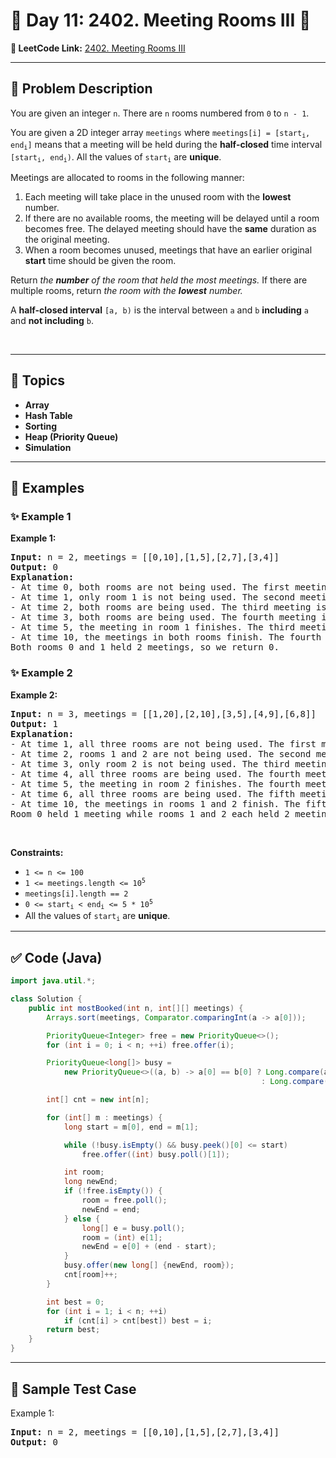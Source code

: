 # 📌 Day 11: 2402. Meeting Rooms III 🎯

**🔗 LeetCode Link:** [2402. Meeting Rooms III](https://leetcode.com/problems/meeting-rooms-iii/)

---

## 🧩 Problem Description

<p>You are given an integer <code>n</code>. There are <code>n</code> rooms numbered from <code>0</code> to <code>n - 1</code>.</p>

<p>You are given a 2D integer array <code>meetings</code> where <code>meetings[i] = [start<sub>i</sub>, end<sub>i</sub>]</code> means that a meeting will be held during the <strong>half-closed</strong> time interval <code>[start<sub>i</sub>, end<sub>i</sub>)</code>. All the values of <code>start<sub>i</sub></code> are <strong>unique</strong>.</p>

<p>Meetings are allocated to rooms in the following manner:</p>

<ol>
	<li>Each meeting will take place in the unused room with the <strong>lowest</strong> number.</li>
	<li>If there are no available rooms, the meeting will be delayed until a room becomes free. The delayed meeting should have the <strong>same</strong> duration as the original meeting.</li>
	<li>When a room becomes unused, meetings that have an earlier original <strong>start</strong> time should be given the room.</li>
</ol>

<p>Return<em> the <strong>number</strong> of the room that held the most meetings. </em>If there are multiple rooms, return<em> the room with the <strong>lowest</strong> number.</em></p>

<p>A <strong>half-closed interval</strong> <code>[a, b)</code> is the interval between <code>a</code> and <code>b</code> <strong>including</strong> <code>a</code> and <strong>not including</strong> <code>b</code>.</p>

<p>&nbsp;</p>
<p><strong class="example">

---

## 🧠 Topics

- Array
- Hash Table
- Sorting
- Heap (Priority Queue)
- Simulation
---

## 🧩 Examples

### ✨ Example 1

Example 1:</strong></p>

<pre>
<strong>Input:</strong> n = 2, meetings = [[0,10],[1,5],[2,7],[3,4]]
<strong>Output:</strong> 0
<strong>Explanation:</strong>
- At time 0, both rooms are not being used. The first meeting starts in room 0.
- At time 1, only room 1 is not being used. The second meeting starts in room 1.
- At time 2, both rooms are being used. The third meeting is delayed.
- At time 3, both rooms are being used. The fourth meeting is delayed.
- At time 5, the meeting in room 1 finishes. The third meeting starts in room 1 for the time period [5,10).
- At time 10, the meetings in both rooms finish. The fourth meeting starts in room 0 for the time period [10,11).
Both rooms 0 and 1 held 2 meetings, so we return 0. 
</pre>

<p><strong class="example">

### ✨ Example 2

Example 2:</strong></p>

<pre>
<strong>Input:</strong> n = 3, meetings = [[1,20],[2,10],[3,5],[4,9],[6,8]]
<strong>Output:</strong> 1
<strong>Explanation:</strong>
- At time 1, all three rooms are not being used. The first meeting starts in room 0.
- At time 2, rooms 1 and 2 are not being used. The second meeting starts in room 1.
- At time 3, only room 2 is not being used. The third meeting starts in room 2.
- At time 4, all three rooms are being used. The fourth meeting is delayed.
- At time 5, the meeting in room 2 finishes. The fourth meeting starts in room 2 for the time period [5,10).
- At time 6, all three rooms are being used. The fifth meeting is delayed.
- At time 10, the meetings in rooms 1 and 2 finish. The fifth meeting starts in room 1 for the time period [10,12).
Room 0 held 1 meeting while rooms 1 and 2 each held 2 meetings, so we return 1. 
</pre>

<p>&nbsp;</p>
<p><strong>Constraints:</strong></p>

<ul>
	<li><code>1 &lt;= n &lt;= 100</code></li>
	<li><code>1 &lt;= meetings.length &lt;= 10<sup>5</sup></code></li>
	<li><code>meetings[i].length == 2</code></li>
	<li><code>0 &lt;= start<sub>i</sub> &lt; end<sub>i</sub> &lt;= 5 * 10<sup>5</sup></code></li>
	<li>All the values of <code>start<sub>i</sub></code> are <strong>unique</strong>.</li>
</ul>

---

## ✅ Code (Java)

```java
import java.util.*;

class Solution {
    public int mostBooked(int n, int[][] meetings) {
        Arrays.sort(meetings, Comparator.comparingInt(a -> a[0]));

        PriorityQueue<Integer> free = new PriorityQueue<>();
        for (int i = 0; i < n; ++i) free.offer(i);

        PriorityQueue<long[]> busy =
            new PriorityQueue<>((a, b) -> a[0] == b[0] ? Long.compare(a[1], b[1])
                                                        : Long.compare(a[0], b[0]));

        int[] cnt = new int[n];

        for (int[] m : meetings) {
            long start = m[0], end = m[1];

            while (!busy.isEmpty() && busy.peek()[0] <= start)
                free.offer((int) busy.poll()[1]);

            int room;
            long newEnd;
            if (!free.isEmpty()) {
                room = free.poll();
                newEnd = end;
            } else {
                long[] e = busy.poll();
                room = (int) e[1];
                newEnd = e[0] + (end - start);
            }
            busy.offer(new long[] {newEnd, room});
            cnt[room]++;
        }

        int best = 0;
        for (int i = 1; i < n; ++i)
            if (cnt[i] > cnt[best]) best = i;
        return best;
    }
}
```

---

## 🧪 Sample Test Case


Example 1:</strong></p>

<pre>
<strong>Input:</strong> n = 2, meetings = [[0,10],[1,5],[2,7],[3,4]]
<strong>Output:</strong> 0
</pre>

<p><strong class="example">


